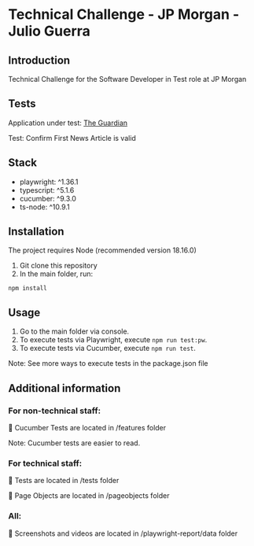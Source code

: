 # Technical Challenge - JP Morgan - Julio Guerra

## Introduction
Technical Challenge for the Software Developer in Test role at JP Morgan

## Tests
Application under test: [The Guardian](https://www.theguardian.com/tone/news)

Test: Confirm First News Article is valid

## Stack
- playwright: ^1.36.1
- typescript: ^5.1.6
- cucumber: ^9.3.0
- ts-node: ^10.9.1

## Installation
The project requires Node (recommended version 18.16.0)

1. Git clone this repository
2. In the main folder, run:

```
npm install
```

## Usage
1. Go to the main folder via console.
2. To execute tests via Playwright, execute `npm run test:pw`.
3. To execute tests via Cucumber, execute `npm run test`. 

Note: See more ways to execute tests in the package.json file

## Additional information 
### For non-technical staff:

📁 Cucumber Tests are located in /features folder

Note: Cucumber tests are easier to read.


### For technical staff:

📁 Tests are located in /tests folder

📁 Page Objects are located in /pageobjects folder


### All:

📁 Screenshots and videos are located in /playwright-report/data folder
